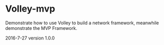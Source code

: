 # Volley-mvp
Demonstrate how to use Volley to build a network framework, meanwhile demonstrate the MVP Framework.

2016-7-27 version 1.0.0
